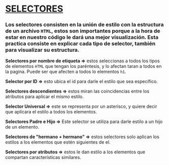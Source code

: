 # **<u>SELECTORES</u>**

### Los selectores consisten en la unión de estilo con la estructura de un archivo `HTML`, estos son importantes porque a la hora de estar en nuestro código le dará una mejor visualización.  Esta practica consiste en explicar cada tipo de selector, también para visualizar su estructura. 

**Selectores por nombre de etiqueta =>** estos seleccionas a todos los tipos de elementos `HTML` que tengan los paréntesis, y lo afectan taran a todos en la pagina. Puede ser que afecten a todos lo elementos `h1`. 

**Selector por ID =>** esto ubica el id para darle el estilo que sea especifico.

**Selectores descendientes =>** estos miran las coincidencias entre los atributos para aplicar el mismo estilo. 

**Selector Universal =>** este se representa por un asterisco, y quiere decir que aplicara el estilo a todos los elementos.

**Selectores Padre e Hijo =>** Este selector se utiliza para darle estilo a un hijo de un elemento.

**Selectores de "hermano + hermano" =>** estos selectores solo aplican los estilos a los elementos que estén siguientes de el.

**Selectores por atributos =>** estos le dan estilo a los elementos que compartan características similares.



